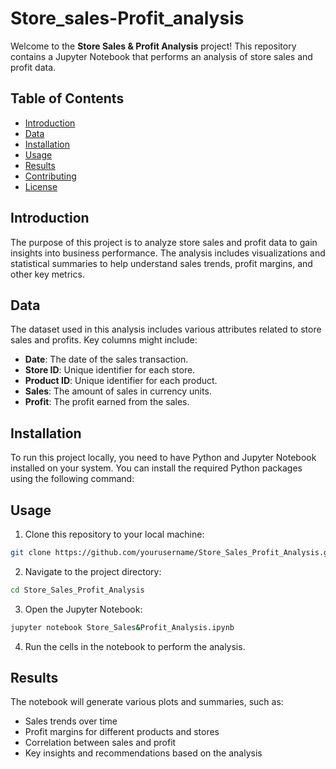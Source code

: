 # Store_sales-Profit_analysis

Welcome to the **Store Sales & Profit Analysis** project! This repository contains a Jupyter Notebook that performs an analysis of store sales and profit data.

## Table of Contents
- [Introduction](#introduction)
- [Data](#data)
- [Installation](#installation)
- [Usage](#usage)
- [Results](#results)
- [Contributing](#contributing)
- [License](#license)

## Introduction

The purpose of this project is to analyze store sales and profit data to gain insights into business performance. The analysis includes visualizations and statistical summaries to help understand sales trends, profit margins, and other key metrics.

## Data

The dataset used in this analysis includes various attributes related to store sales and profits. Key columns might include:

- **Date**: The date of the sales transaction.
- **Store ID**: Unique identifier for each store.
- **Product ID**: Unique identifier for each product.
- **Sales**: The amount of sales in currency units.
- **Profit**: The profit earned from the sales.

## Installation

To run this project locally, you need to have Python and Jupyter Notebook installed on your system. You can install the required Python packages using the following command:

## Usage

1. Clone this repository to your local machine:

```bash
git clone https://github.com/yourusername/Store_Sales_Profit_Analysis.git
```

2. Navigate to the project directory:

```bash
cd Store_Sales_Profit_Analysis
```

3. Open the Jupyter Notebook:

```bash
jupyter notebook Store_Sales&Profit_Analysis.ipynb
```

4. Run the cells in the notebook to perform the analysis.

## Results

The notebook will generate various plots and summaries, such as:

- Sales trends over time
- Profit margins for different products and stores
- Correlation between sales and profit
- Key insights and recommendations based on the analysis

